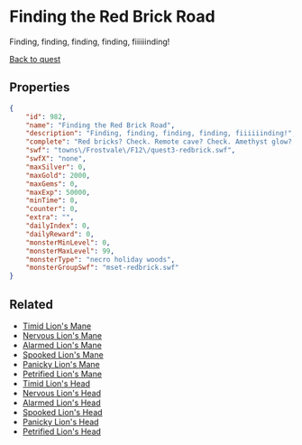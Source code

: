 # Finding the Red Brick Road

Finding, finding, finding, finding, fiiiiiinding!

[Back to quest](../quests.md)

## Properties

```json
{
    "id": 982,
    "name": "Finding the Red Brick Road",
    "description": "Finding, finding, finding, finding, fiiiiiinding!",
    "complete": "Red bricks? Check. Remote cave? Check. Amethyst glow? Check. Vayle? Hopefully....",
    "swf": "towns\/Frostvale\/F12\/quest3-redbrick.swf",
    "swfX": "none",
    "maxSilver": 0,
    "maxGold": 2000,
    "maxGems": 0,
    "maxExp": 50000,
    "minTime": 0,
    "counter": 0,
    "extra": "",
    "dailyIndex": 0,
    "dailyReward": 0,
    "monsterMinLevel": 0,
    "monsterMaxLevel": 99,
    "monsterType": "necro holiday woods",
    "monsterGroupSwf": "mset-redbrick.swf"
}
```

## Related

- [Timid Lion's Mane](../items/7984-timid-lion-s-mane.md)
- [Nervous Lion's Mane](../items/7985-nervous-lion-s-mane.md)
- [Alarmed Lion's Mane](../items/7986-alarmed-lion-s-mane.md)
- [Spooked Lion's Mane](../items/7987-spooked-lion-s-mane.md)
- [Panicky Lion's Mane](../items/7988-panicky-lion-s-mane.md)
- [Petrified Lion's Mane](../items/7989-petrified-lion-s-mane.md)
- [Timid Lion's Head](../items/7990-timid-lion-s-head.md)
- [Nervous Lion's Head](../items/7991-nervous-lion-s-head.md)
- [Alarmed Lion's Head](../items/7992-alarmed-lion-s-head.md)
- [Spooked Lion's Head](../items/7993-spooked-lion-s-head.md)
- [Panicky Lion's Head](../items/7994-panicky-lion-s-head.md)
- [Petrified Lion's Head](../items/7995-petrified-lion-s-head.md)

